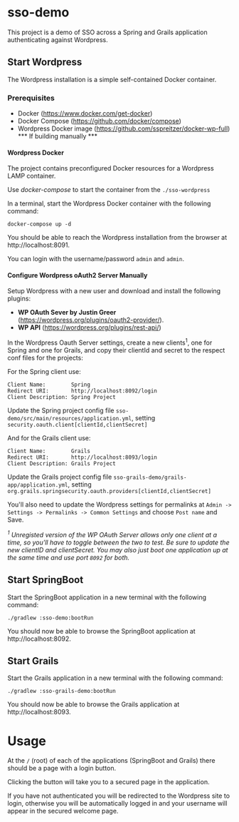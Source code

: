 # sso-demo

This project is a demo of SSO across a Spring and Grails application authenticating against Wordpress.

## Start Wordpress

The Wordpress installation is a simple self-contained Docker container.

### Prerequisites

- Docker (https://www.docker.com/get-docker)
- Docker Compose (https://github.com/docker/compose)
- Wordpress Docker image (https://github.com/sspreitzer/docker-wp-full) *** If building manually ***

#### Wordpress Docker

The project contains preconfigured Docker resources for a Wordpress LAMP container.

Use *docker-compose* to start the container from the `./sso-wordpress`

In a terminal, start the Wordpress Docker container with the following command:

    docker-compose up -d
    
You should be able to reach the Wordpress installation from the browser at http://localhost:8091.

You can login with the username/password `admin` and `admin`.
    
#### Configure Wordpress oAuth2 Server Manually

Setup Wordpress with a new user and download and install the following plugins:
 
- **WP OAuth Sever by Justin Greer** (https://wordpress.org/plugins/oauth2-provider/).
- **WP API** (https://wordpress.org/plugins/rest-api/)

In the Wordpress Oauth Server settings, create a new clients<sup>1</sup>, one for Spring and one for Grails, and copy their clientId and secret to the respect conf files for the projects:

For the Spring client use:

    Client Name:        Spring
    Redirect URI:       http://localhost:8092/login
    Client Description: Spring Project

Update the Spring project config file `sso-demo/src/main/resources/application.yml`, setting `security.oauth.client[clientId,clientSecret]`

And for the Grails client use:

    Client Name:        Grails
    Redirect URI:       http://localhost:8093/login
    Client Description: Grails Project

Update the Grails project config file `sso-grails-demo/grails-app/application.yml`, setting `org.grails.springsecurity.oauth.providers[clientId,clientSecret]`

You'll also need to update the Wordpress settings for permalinks  at `Admin -> Settings -> Permalinks -> Common Settings` and choose `Post name` and Save.

_<sup>1</sup> Unregisted version of the WP OAuth Server allows only one client at a time, so you'll have to toggle between the two to test. Be sure to update the new clientID and clientSecret._
_You may also just boot one application up at the same time and use port `8092` for both._

## Start SpringBoot

Start the SpringBoot application in a new terminal with the following command:

    ./gradlew :sso-demo:bootRun
    
You should now be able to browse the SpringBoot application at http://localhost:8092.
    
## Start Grails

Start the Grails application in a new terminal with the following command:

    ./gradlew :sso-grails-demo:bootRun
    
You should now be able to browse the Grails application at http://localhost:8093.

# Usage

At the `/` (root) of each of the applications (SpringBoot and Grails) there should be a page with a login button.

Clicking the button will take you to a secured page in the application.

If you have not authenticated you will be redirected to the Wordpress site to login, otherwise you will be automatically 
logged in and your username will appear in the secured welcome page.  